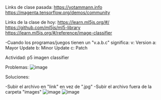 Links de clase pasada:
https://yotammann.info
https://magenta.tensorflow.org/demos/community

Links de la clase de hoy:
https://learn.ml5js.org/#/
https://github.com/ml5js/ml5-library
https://learn.ml5js.org/#/reference/image-classifier

-Cuando los programas/juegos tienen un "v.a.b.c" significa:
v: Version
a: Mayor Update
b: Minor Update
c: Patch

Actividad: p5 imagen classifier

Problemas: ![image](https://github.com/GrimmUChile/audiv027-2024-1/assets/163590997/381bc0f1-9ebc-4140-ac66-aa49ad93e6b0)

Soluciones:

-Subir el archivo en "link" en vez de ".jpg"
-Subir el archivo fuera de la carpeta "images"
![image](https://github.com/GrimmUChile/audiv027-2024-1/assets/163590997/fa1b8666-51ec-45ff-a7e4-5b7a2939bbfa)
![image](https://github.com/GrimmUChile/audiv027-2024-1/assets/163590997/e2c6d6e3-c3df-4aaf-b7c3-b2fd809582b9)

